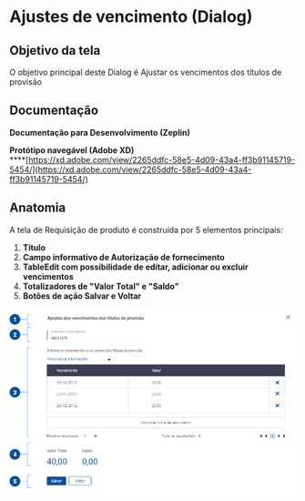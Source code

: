 # Ajustes de vencimento (Dialog)

## Objetivo da tela

O objetivo principal deste Dialog é Ajustar os vencimentos dos títulos de provisão

## Documentação

**Documentação para Desenvolvimento (Zeplin)**

**Protótipo navegável (Adobe XD)**\
****[https://xd.adobe.com/view/2265ddfc-58e5-4d09-43a4-ff3b91145719-5454/](https://xd.adobe.com/view/2265ddfc-58e5-4d09-43a4-ff3b91145719-5454/)

## Anatomia

A tela de Requisição de produto é construída por 5 elementos principais:

1. **Título**
2. **Campo informativo de Autorização de fornecimento**
3. **TableEdit com possibilidade de editar, adicionar ou excluir vencimentos**
4. **Totalizadores de "Valor Total" e "Saldo"**
5. **Botões de ação Salvar e Voltar**

![](<../../.gitbook/assets/image (868).png>)
